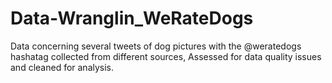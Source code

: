 # Data-Wranglin_WeRateDogs
Data concerning several tweets of dog pictures with the @weratedogs hashatag collected from different sources, Assessed for data quality issues and cleaned for analysis.
